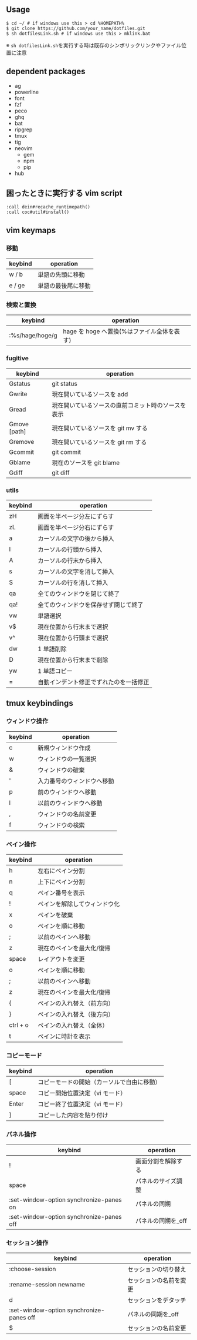 ## Usage

```shell
$ cd ~/ # if windows use this > cd %HOMEPATH%
$ git clone https://github.com/your_name/dotfiles.git
$ sh dotfilesLink.sh # if windows use this > mklink.bat
```

※ `sh dotfilesLink.sh`を実行する時は既存のシンボリックリンクやファイル位置に注意

## dependent packages

- ag
- powerline
- font
- fzf
- peco
- ghq
- bat
- ripgrep
- tmux
- tig
- neovim
  - gem
  - npm
  - pip
- hub

## 困ったときに実行する vim script

```vim
:call dein#recache_runtimepath()
:call coc#util#install()
```

## vim keymaps

### 移動

| keybind | operation          |
| ------- | ------------------ |
| w / b   | 単語の先頭に移動   |
| e / ge  | 単語の最後尾に移動 |

### 検索と置換

| keybind         | operation                                  |
| --------------- | ------------------------------------------ |
| :%s/hage/hoge/g | hage を hoge へ置換(%はファイル全体を表す) |

### fugitive

| keybind      | operation                                          |
| ------------ | -------------------------------------------------- |
| Gstatus      | git status                                         |
| Gwrite       | 現在開いているソースを add                         |
| Gread        | 現在開いているソースの直前コミット時のソースを表示 |
| Gmove [path] | 現在開いているソースを git mv する                 |
| Gremove      | 現在開いているソースを git rm する                 |
| Gcommit      | git commit                                         |
| Gblame       | 現在のソースを git blame                           |
| Gdiff        | git diff                                           |

### utils

| keybind | operation                              |
| ------- | -------------------------------------- |
| zH      | 画面を半ページ分左にずらす             |
| zL      | 画面を半ページ分右にずらす             |
| a       | カーソルの文字の後から挿入             |
| I       | カーソルの行頭から挿入                 |
| A       | カーソルの行末から挿入                 |
| s       | カーソルの文字を消して挿入             |
| S       | カーソルの行を消して挿入               |
| qa      | 全てのウィンドウを閉じて終了           |
| qa!     | 全てのウィンドウを保存せず閉じて終了   |
| vw      | 単語選択                               |
| v\$     | 現在位置から行末まで選択               |
| v^      | 現在位置から行頭まで選択               |
| dw      | 1 単語削除                             |
| D       | 現在位置から行末まで削除               |
| yw      | 1 単語コピー                           |
| =       | 自動インデント修正でずれたのを一括修正 |

## tmux keybindings

### ウィンドウ操作

| keybind | operation                  |
| ------- | -------------------------- |
| c       | 新規ウィンドウ作成         |
| w       | ウィンドウの一覧選択       |
| &       | ウィンドウの破棄           |
| '       | 入力番号のウィンドウへ移動 |
| p       | 前のウィンドウへ移動       |
| l       | 以前のウィンドウへ移動     |
| ,       | ウィンドウの名前変更       |
| f       | ウィンドウの検索           |

### ペイン操作

| keybind  | operation                    |
| -------- | ---------------------------- |
| h        | 左右にペイン分割             |
| n        | 上下にペイン分割             |
| q        | ペイン番号を表示             |
| !        | ペインを解除してウィンドウ化 |
| x        | ペインを破棄                 |
| o        | ペインを順に移動             |
| ;        | 以前のペインへ移動           |
| z        | 現在のペインを最大化/復帰    |
| space    | レイアウトを変更             |
| o        | ペインを順に移動             |
| ;        | 以前のペインへ移動           |
| z        | 現在のペインを最大化/復帰    |
| {        | ペインの入れ替え（前方向）   |
| }        | ペインの入れ替え（後方向）   |
| ctrl + o | ペインの入れ替え（全体）     |
| t        | ペインに時計を表示           |

### コピーモード

| keybind | operation                                  |
| ------- | ------------------------------------------ |
| [       | コピーモードの開始（カーソルで自由に移動） |
| space   | コピー開始位置決定（vi モード）            |
| Enter   | コピー終了位置決定（vi モード）            |
| ]       | コピーした内容を貼り付け                   |

### パネル操作

| keybind                                  | operation           |
| ---------------------------------------- | ------------------- |
| !                                        | 画面分割を解除する  |
| space                                    | パネルのサイズ調整  |
| :set-window-option synchronize-panes on  | パネルの同期        |
| :set-window-option synchronize-panes off | パネルの同期を\_off |

### セッション操作

| keybind                                  | operation              |
| ---------------------------------------- | ---------------------- |
| :choose-session                          | セッションの切り替え   |
| :rename-session newname                  | セッションの名前を変更 |
| d                                        | セッションをデタッチ   |
| :set-window-option synchronize-panes off | パネルの同期を\_off    |
| \$                                       | セッションの名前変更   |
